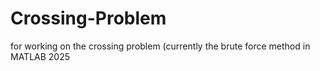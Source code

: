 # Crossing-Problem
for working on the crossing problem (currently the brute force method in MATLAB 2025
